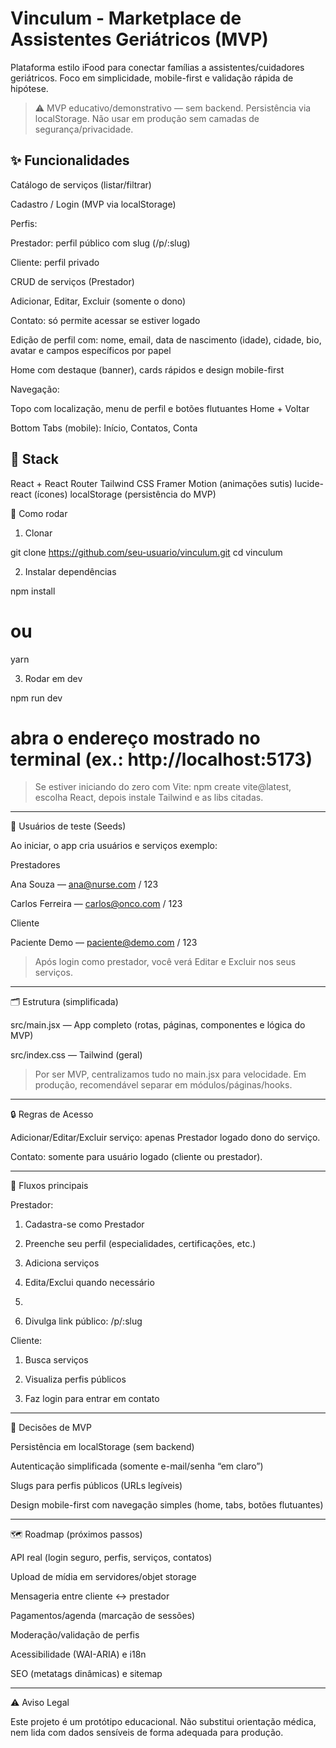 # Vinculum - Marketplace de Assistentes Geriátricos (MVP)

Plataforma estilo iFood para conectar famílias a assistentes/cuidadores geriátricos.
Foco em simplicidade, mobile-first e validação rápida de hipótese.

> ⚠️ MVP educativo/demonstrativo — sem backend. Persistência via localStorage. Não usar em produção sem camadas de segurança/privacidade.

## ✨ Funcionalidades

Catálogo de serviços (listar/filtrar)

Cadastro / Login (MVP via localStorage)

Perfis:

Prestador: perfil público com slug (/p/:slug)

Cliente: perfil privado

CRUD de serviços (Prestador)

Adicionar, Editar, Excluir (somente o dono)

Contato: só permite acessar se estiver logado

Edição de perfil com: nome, email, data de nascimento (idade), cidade, bio, avatar e campos específicos por papel

Home com destaque (banner), cards rápidos e design mobile-first

Navegação:

Topo com localização, menu de perfil e botões flutuantes Home + Voltar

Bottom Tabs (mobile): Início, Contatos, Conta

## 🧱 Stack

React + React Router
Tailwind CSS
Framer Motion (animações sutis)
lucide-react (ícones)
localStorage (persistência do MVP)

🚀 Como rodar

1. Clonar

git clone https://github.com/seu-usuario/vinculum.git
cd vinculum

2. Instalar dependências

npm install
# ou
yarn

3. Rodar em dev

npm run dev
# abra o endereço mostrado no terminal (ex.: http://localhost:5173)

> Se estiver iniciando do zero com Vite: npm create vite@latest, escolha React, depois instale Tailwind e as libs citadas.

---

👤 Usuários de teste (Seeds)

Ao iniciar, o app cria usuários e serviços exemplo:

Prestadores

Ana Souza — ana@nurse.com / 123

Carlos Ferreira — carlos@onco.com / 123


Cliente

Paciente Demo — paciente@demo.com / 123

> Após login como prestador, você verá Editar e Excluir nos seus serviços.

---

🗂️ Estrutura (simplificada)

src/main.jsx — App completo (rotas, páginas, componentes e lógica do MVP)

src/index.css — Tailwind (geral)

> Por ser MVP, centralizamos tudo no main.jsx para velocidade. Em produção, recomendável separar em módulos/páginas/hooks.

---

🔒 Regras de Acesso

Adicionar/Editar/Excluir serviço: apenas Prestador logado dono do serviço.

Contato: somente para usuário logado (cliente ou prestador).

---

🧪 Fluxos principais

Prestador:

1. Cadastra-se como Prestador

2. Preenche seu perfil (especialidades, certificações, etc.)

3. Adiciona serviços

4. Edita/Exclui quando necessário
5. 
6. Divulga link público: /p/:slug

Cliente:

1. Busca serviços

2. Visualiza perfis públicos

3. Faz login para entrar em contato

---

🧭 Decisões de MVP

Persistência em localStorage (sem backend)

Autenticação simplificada (somente e-mail/senha “em claro”)

Slugs para perfis públicos (URLs legíveis)

Design mobile-first com navegação simples (home, tabs, botões flutuantes)

---

🗺️ Roadmap (próximos passos)

API real (login seguro, perfis, serviços, contatos)

Upload de mídia em servidores/objet storage

Mensageria entre cliente ↔ prestador

Pagamentos/agenda (marcação de sessões)

Moderação/validação de perfis

Acessibilidade (WAI-ARIA) e i18n

SEO (metatags dinâmicas) e sitemap

---

⚠️ Aviso Legal

Este projeto é um protótipo educacional. Não substitui orientação médica, nem lida com dados sensíveis de forma adequada para produção.

